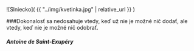 <style type="text/css">
img {
width: 500px;
}
</style>

![Slniecko]( {{ "../img/kvetinka.jpg" | relative_url }} )

###Dokonalosť sa nedosahuje vtedy, keď už nie je možné nič dodať, ale vtedy, keď nie je možné nič odobrať. 

#### _Antoine de Saint-Exupéry_
